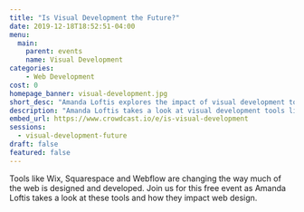```yaml
---
title: "Is Visual Development the Future?"
date: 2019-12-18T18:52:51-04:00
menu:
  main:
    parent: events
    name: Visual Development
categories:
    - Web Development
cost: 0
homepage_banner: visual-development.jpg
short_desc: "Amanda Loftis explores the impact of visual development tools on web development."
description: "Amanda Loftis takes a look at visual development tools like Wix, Squarespace, and Webflow and how they impact web design."
embed_url: https://www.crowdcast.io/e/is-visual-development
sessions:
  - visual-development-future
draft: false
featured: false
---
```


Tools like Wix, Squarespace and Webflow are changing the way much of the web is designed and developed. Join us for this free event as Amanda Loftis takes a look at these tools and how they impact web design.